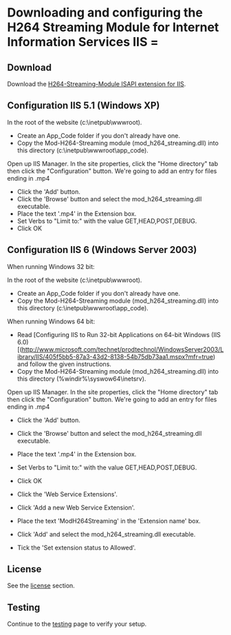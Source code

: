# Downloading and configuring the H264 Streaming Module for Internet Information Services IIS =

## Download

Download the
[H264-Streaming-Module ISAPI extension for IIS](https://github.com/code-shop-com/h264/blob/main/download/iis5_mod_h264_streaming-2.2.7.zip).

## Configuration IIS 5.1 (Windows XP)

In the root of the website (c:\inetpub\wwwroot).

  - Create an App_Code folder if you don't already have one.
  - Copy the Mod-H264-Streaming module (mod_h264_streaming.dll) into this
    directory (c:\inetpub\wwwroot\app_code).

Open up IIS Manager. In the site properties, click the "Home directory" tab then
click the "Configuration" button. We're going to add an entry for files ending
in .mp4

  - Click the 'Add' button.
  - Click the 'Browse' button and select the mod_h264_streaming.dll executable.
  - Place the text '.mp4' in the Extension box.
  - Set Verbs to "Limit to:" with the value GET,HEAD,POST,DEBUG.
  - Click OK

## Configuration IIS 6 (Windows Server 2003)

When running Windows 32 bit:

In the root of the website (c:\inetpub\wwwroot).

  - Create an App_Code folder if you don't already have one.
  - Copy the Mod-H264-Streaming module (mod_h264_streaming.dll) into this
    directory (c:\inetpub\wwwroot\app_code).

When running Windows 64 bit:

  - Read [Configuring IIS to Run 32-bit Applications on 64-bit Windows (IIS 6.0)[(http://www.microsoft.com/technet/prodtechnol/WindowsServer2003/Library/IIS/405f5bb5-87a3-43d2-8138-54b75db73aa1.mspx?mfr=true)
    and follow the given instructions.
  - Copy the Mod-H264-Streaming module (mod_h264_streaming.dll) into this
    directory (%windir%\syswow64\inetsrv).

Open up IIS Manager. In the site properties, click the "Home directory" tab then
click the "Configuration" button. We're going to add an entry for files ending
in .mp4

  - Click the 'Add' button.
  - Click the 'Browse' button and select the mod_h264_streaming.dll executable.
  - Place the text '.mp4' in the Extension box.
  - Set Verbs to "Limit to:" with the value GET,HEAD,POST,DEBUG.
  - Click OK

  - Click the 'Web Service Extensions'.
  - Click 'Add a new Web Service Extension'.
  - Place the text 'ModH264Streaming' in the 'Extension name' box.
  - Click 'Add' and select the mod_h264_streaming.dll executable.
  - Tick the 'Set extension status to Allowed'.

## License

See the [license](../license.md) section.

## Testing

Continue to the [testing](testing.md) page to verify your setup.

